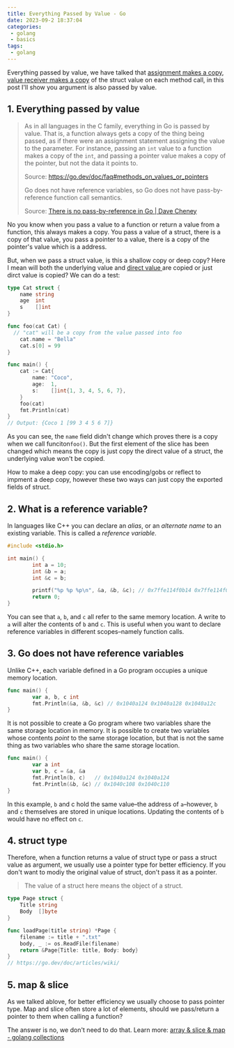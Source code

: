 ```yaml
---
title: Everything Passed by Value - Go
date: 2023-09-2 18:37:04
categories:
 - golang
 - basics
tags:
 - golang
---
```


Everything passed by value, we have talked that [assignment makes a copy](https://davidzhu.xyz/post/golang/basics/002-assignment-makes-copy/), [value receiver makes a copy](https://davidzhu.xyz/post/golang/basics/013-methods-receivers/) of the struct value on each method call, in this post I'll show you argument is also passed by value. 

## 1. Everything passed by value

> As in all languages in the C family, everything in Go is passed by value. That is, a function always gets a copy of the thing being passed, as if there were an assignment statement assigning the value to the parameter. For instance, passing an `int` value to a function makes a copy of the `int`, and passing a pointer value makes a copy of the pointer, but not the data it points to. 
>
> Source: https://go.dev/doc/faq#methods_on_values_or_pointers
>
> Go does not have reference variables, so Go does not have pass-by-reference function call semantics.
>
> Source: [There is no pass-by-reference in Go | Dave Cheney](https://dave.cheney.net/2017/04/29/there-is-no-pass-by-reference-in-go)

No you know when you pass a value to a function or return a value from a function, this always makes a copy. You pass a value of a struct, there is a copy of that value, you pass a pointer to a value, there is a copy of the pointer's value which is a address. 

But, when we pass a struct value, is this a shallow copy or deep copy? Here I mean will both the underlying value and [direct value ](https://go101.org/article/value-part.html) are copied or just dirct value is copied? We can do a test: 

```go
type Cat struct {
	name string
	age  int
	s    []int
}

func foo(cat Cat) {
  // "cat" will be a copy from the value passed into foo
	cat.name = "Bella"
	cat.s[0] = 99
}

func main() {
	cat := Cat{
		name: "Coco",
		age:  1,
		s:    []int{1, 3, 4, 5, 6, 7},
	}
	foo(cat)
	fmt.Println(cat)
}
// Output: {Coco 1 [99 3 4 5 6 7]}
```

As you can see, the `name` field didn't change which proves there is a copy when we call funciton`foo()`. But the first element of the slice has been changed which means the copy is just copy the direct value of a struct, the underlying value won't be copied. 

How to make a deep copy: you can use encoding/gobs or reflect to impment a deep copy, however these two ways can just copy the exported fields of struct. 

## 2. What is a reference variable?

In languages like C++ you can declare an *alias*, or an *alternate name* to an existing variable. This is called a *reference variable*.

```c++
#include <stdio.h>

int main() {
        int a = 10;
        int &b = a;
        int &c = b;

        printf("%p %p %p\n", &a, &b, &c); // 0x7ffe114f0b14 0x7ffe114f0b14 0x7ffe114f0b14
        return 0;
}
```

You can see that `a`, `b`, and `c` all refer to the same memory location. A write to `a` will alter the contents of `b` and `c`. This is useful when you want to declare reference variables in different scopes–namely function calls.

## 3. Go does not have reference variables

Unlike C++, each variable defined in a Go program occupies a unique memory location.

```go
func main() {
        var a, b, c int
        fmt.Println(&a, &b, &c) // 0x1040a124 0x1040a128 0x1040a12c
}
```

It is not possible to create a Go program where two variables share the same storage location in memory. It is possible to create two variables whose contents *point* to the same storage location, but that is not the same thing as two variables who share the same storage location.

```go
func main() {
        var a int
        var b, c = &a, &a
        fmt.Println(b, c)   // 0x1040a124 0x1040a124
        fmt.Println(&b, &c) // 0x1040c108 0x1040c110
}
```

In this example, `b` and c hold the same value–the address of `a`–however, `b` and `c` themselves are stored in unique locations. Updating the contents of `b` would have no effect on `c`.

## 4. struct type 

Therefore, when a function returns a value of struct type or pass a struct value as argument, we usually use a pointer type for better efficiency. If you don't want to modiy the original value of struct, don't pass it as a pointer.  

> The value of a struct here means the object of a struct. 

``` go
type Page struct {
    Title string
    Body  []byte
}

func loadPage(title string) *Page {
    filename := title + ".txt"
    body, _ := os.ReadFile(filename)
    return &Page{Title: title, Body: body}
}
// https://go.dev/doc/articles/wiki/
```

## 5. map & slice

As we talked ablove, for better efficiency we usually choose to pass pointer type. Map and slice often store a lot of elements, should we pass/return a pointer to them when calling a function? 

The answer is no, we don't need to do that. Learn more: [array & slice & map - golang collections](https://shaowenzhu.top/post/golang/basics/003-collections/) 
